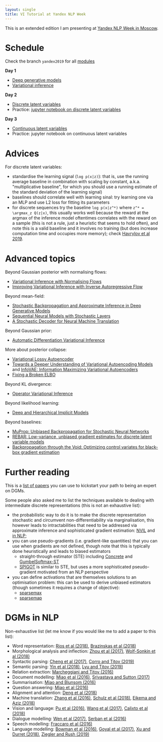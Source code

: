 ```yaml
---
layout: single
title: VI Tutorial at Yandex NLP Week
---
```



This is an extended edition I am presenting at [Yandex NLP Week in Moscow](https://academy.yandex.ru/events/data_analysis/NLP_week/).


# Schedule

Check the branch `yandex2019` for all [modules](https://github.com/philschulz/VITutorial/tree/yandex2019/modules)

**Day 1**
* [Deep generative models](https://github.com/philschulz/VITutorial/blob/yandex2019/modules/M0_Intro/M0_Intro.pdf)
* [Variational inference](https://github.com/philschulz/VITutorial/blob/yandex2019/modules/M1_Basics/M1_Basics.pdf)

**Day 2**
* [Discrete latent variables](https://github.com/philschulz/VITutorial/blob/yandex2019/modules/M3a_WS_NVIL/M3a_WS_NVIL.pdf)
* Practice: [jupyter notebook on discrete latent variables](https://github.com/probabll/dgm4nlp/blob/master/notebooks/sst/SST.ipynb)

**Day 3**
* [Continuous latent variables](https://github.com/philschulz/VITutorial/blob/yandex2019/modules/M3b_VAE/M3b_VAE.pdf)
* Practice: jupyter notebook on continuous latent variables

# Advices

For discrete latent variables:
* standardise the learning signal (`log p(x|z)`): that is, use the running average baseline in combination with scaling by constant, a.k.a. "multiplicative baseline", for which you should use a running estimate of the standard deviation of the learning signal)
* baselines should correlate well with learning sinal: try learning one via an MLP and use L2 loss for fitting its parameters
* for discrete sequences try the baseline `log p(x|z^*)` where `z^* = \argmax_z Q(z|x)`, this usually works well because the reward at the argmax of the inference model oftentimes correlates with the reward on a sample (this is not a rule, just a heuristic that seems to hold often), and note this is a valid baseline and it involves no training (but does increase computation time and occupies more memory); check [Havrylov et al 2019](https://serhii-havrylov.github.io/res/naacl.pdf).


# Advanced topics

Beyond Gaussian posterior with normalising flows:

* [Variational Inference with Normalising Flows](https://arxiv.org/abs/1505.05770)
* [Improving Variational Inference with Inverse Autoregressive Flow](https://arxiv.org/abs/1606.04934)

Beyond mean-field:

* [Stochastic Backpropagation and Approximate Inference in Deep Generative Models](https://arxiv.org/pdf/1401.4082.pdf)
* [Sequential Neural Models with Stochastic Layers](https://arxiv.org/pdf/1605.07571.pdf)
* [A Stochastic Decoder for Neural Machine Translation](https://aclweb.org/anthology/P18-1115)

Beyond Gaussian prior:

* [Automatic Differentiation Variational Inference](https://arxiv.org/pdf/1603.00788.pdf)

More about posterior collapse:

* [Variational Lossy Autoencoder](https://arxiv.org/pdf/1611.02731.pdf)
* [Towards a Deeper Understanding of Variational Autoencoding Models](https://arxiv.org/pdf/1702.08658.pdf) and [InfoVAE: Information Maximizing Variational Autoencoders](https://arxiv.org/pdf/1706.02262.pdf)
* [Fixing a Broken ELBO](https://arxiv.org/pdf/1711.00464.pdf)

Beyond KL divergence:

* [Operator Variational Inference](https://arxiv.org/pdf/1610.09033.pdf)

Beyond likelihood learning:

* [Deep and Hierarchical Implicit Models](https://arxiv.org/pdf/1702.08896.pdf)

Beyond baselines:

* [MuProp: Unbiased Backpropagation for Stochastic Neural Networks](https://arxiv.org/abs/1511.05176)
* [REBAR: Low-variance, unbiased gradient estimates for discrete latent variable models](https://arxiv.org/pdf/1703.07370.pdf)
* [Backpropagation through the Void: Optimizing control variates for black-box gradient estimation](https://arxiv.org/pdf/1711.00123.pdf)


# Further reading

This is a [list of papers](landscape) you can use to kickstart your path to being an expert on DGMs.

Some people also asked me to list the techniques available to dealing with intermediate discrete representations (this is not an exhaustive list):
* the probabilistic way to do it is to make the discrete representation stochastic and circumvent non-differentiability via marginalisation, this however leads to intractabilities that need to be addressed via approximate inference and sophisticated gradient estimation: [NVIL](https://www.cs.toronto.edu/~amnih/papers/nvil.pdf) and [in NLP](https://arxiv.org/pdf/1511.06038.pdf);
* you can use pseudo-gradients (i.e. gradient-like quantities) that you can use when gradients are not defined, though note that this is typically done heuristically and leads to biased estimators
    * straight-through estimator (STE) including [Concrete](https://arxiv.org/pdf/1611.01144.pdf) and [GumbelSoftmax-ST](https://arxiv.org/pdf/1611.00712.pdf)
    * [SPIGOT](https://aclweb.org/anthology/P18-1173) is similar to STE, but uses a more sophisticated pseudo-gradient motivated from an NLP perspective
* you can define activations that are themselves solutions to an optimisation problem: this can be used to derive unbiased estimators (though sometimes it requires a change of objective):
    * [sparsemax](https://arxiv.org/pdf/1602.02068.pdf)
    * [sparsemap](http://proceedings.mlr.press/v80/niculae18a/niculae18a.pdf)



# DGMs in NLP

Non-exhaustive list (let me know if you would like me to add a paper to this list):

* Word representation: [Rios et al (2018)](https://doi.org/10.18653/v1/N18-1092), [Brazinskas et al (2018)](https://aclweb.org/anthology/C18-1151)
* Morphological analysis and inflection: [Zhou et al (2017)](http://aclweb.org/anthology/P17-1029), [Wolf-Sonkin et al (2018)](https://www.aclweb.org/anthology/P18-1245)
* Syntactic parsing: [Cheng et al (2017)](http://aclweb.org/anthology/P17-2019), [Corro and Titov (2019)](https://arxiv.org/pdf/1807.09875.pdf)
* Semantic parsing: [Yin et al (2018)](https://www.aclweb.org/anthology/P18-1070), [Lyu and Titov (2019)](http://www.aclweb.org/anthology/P18-1037)
* Relation extraction: [Marcheggiani and Titov (2016)](http://ivan-titov.org/papers/tacl16diego.pdf)
* Document modelling: [Miao et al (2016)](https://arxiv.org/pdf/1511.06038.pdf), [Srivastava and Sutton (2017)](https://arxiv.org/pdf/1703.01488.pdf)
* Summarisation: [Miao and Blunsom (2016)](http://aclweb.org/anthology/D16-1031)
* Question answering: [Miao et al (2016)](https://arxiv.org/pdf/1511.06038.pdf)
* Alignment and attention: [Deng et al (2018)](https://arxiv.org/pdf/1807.03756.pdf)
* Machine translation: [Zhang et al (2016)](https://aclweb.org/anthology/D16-1050), [Schulz et al (2018)](https://aclweb.org/anthology/P18-1115), [Eikema and Aziz (2018)](https://arxiv.org/pdf/1807.10564.pdf)
* Vision and language: [Pu et al (2016)](http://papers.nips.cc/paper/6528-variational-autoencoder-for-deep-learning-of-images-labels-and-captions.pdf), [Wang et al (2017)](http://papers.nips.cc/paper/7158-diverse-and-accurate-image-description-using-a-variational-auto-encoder-with-an-additive-gaussian-encoding-space.pdf), [Calixto et al (2018)](https://arxiv.org/pdf/1811.00357.pdf)
* Dialogue modelling: [Wen et al (2017)](http://proceedings.mlr.press/v70/wen17a/wen17a.pdf), [Serban et al (2016)](https://arxiv.org/pdf/1605.06069.pdf)
* Speech modelling: [Fraccaro et al (2016)](https://arxiv.org/pdf/1605.07571.pdf)
* Language modelling: [Bowman et al (2016)](https://aclweb.org/anthology/K16-1002), [Goyal et al (2017)](https://papers.nips.cc/paper/7248-z-forcing-training-stochastic-recurrent-networks.pdf), [Xu and Durret (2018)](https://aclweb.org/anthology/D18-1480), [Ziegler and Rush (2019)](https://arxiv.org/pdf/1901.10548.pdf)
